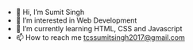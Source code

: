- 👋 Hi, I’m Sumit Singh
- 👀 I’m interested in Web Development
- 🌱 I’m currently learning HTML, CSS and Javascript
- 📫 How to reach me tcssumitsingh2017@gmail.com

<!---
sumitsingh2017/sumitsingh2017 is a ✨ special ✨ repository because its `README.md` (this file) appears on your GitHub profile.
You can click the Preview link to take a look at your changes.
--->
